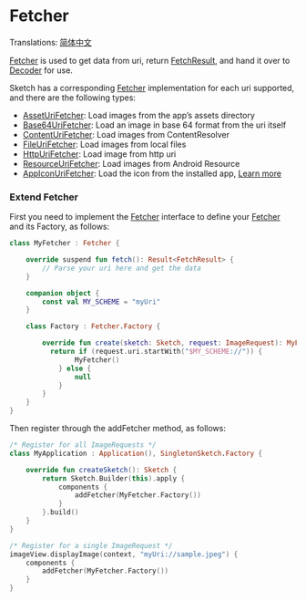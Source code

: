 # Fetcher

Translations: [简体中文](fetcher_zh.md)

[Fetcher] is used to get data from uri, return [FetchResult], and hand it over to [Decoder] for use.

Sketch has a corresponding [Fetcher] implementation for each uri supported, and there are the
following types:

* [AssetUriFetcher][AssetUriFetcher]: Load images from the app’s assets directory
* [Base64UriFetcher][Base64UriFetcher]: Load an image in base 64 format from the uri itself
* [ContentUriFetcher][ContentUriFetcher]: Load images from ContentResolver
* [FileUriFetcher][FileUriFetcher]: Load images from local files
* [HttpUriFetcher][HttpUriFetcher]: Load image from http uri
* [ResourceUriFetcher][ResourceUriFetcher]: Load images from Android Resource
* [AppIconUriFetcher][AppIconUriFetcher]: Load the icon from the installed
  app, [Learn more](apk_app_icon.md#displays-an-icon-for-the-installed-app)

### Extend Fetcher

First you need to implement the [Fetcher] interface to define your [Fetcher] and its Factory, as
follows:

```kotlin
class MyFetcher : Fetcher {

    override suspend fun fetch(): Result<FetchResult> {
        // Parse your uri here and get the data
    }

    companion object {
        const val MY_SCHEME = "myUri"
    }

    class Factory : Fetcher.Factory {

        override fun create(sketch: Sketch, request: ImageRequest): MyFetcher? {
          return if (request.uri.startWith("$MY_SCHEME://")) {
                MyFetcher()
            } else {
                null
            }
        }
    }
}
```

Then register through the addFetcher method, as follows:

```kotlin
/* Register for all ImageRequests */
class MyApplication : Application(), SingletonSketch.Factory {

    override fun createSketch(): Sketch {
        return Sketch.Builder(this).apply {
            components {
                addFetcher(MyFetcher.Factory())
            }
        }.build()
    }
}

/* Register for a single ImageRequest */
imageView.displayImage(context, "myUri://sample.jpeg") {
    components {
        addFetcher(MyFetcher.Factory())
    }
}
```

[comment]: <> (classs)

[ImageRequest]: ../../sketch-core/src/commonMain/kotlin/com/github/panpf/sketch/request/ImageRequest.kt

[Decoder]: ../../sketch-core/src/commonMain/kotlin/com/github/panpf/sketch/decode/Decoder.kt

[Fetcher]: ../../sketch-core/src/commonMain/kotlin/com/github/panpf/sketch/fetch/Fetcher.kt

[FetchResult]: ../../sketch-core/src/commonMain/kotlin/com/github/panpf/sketch/fetch/FetchResult.kt

[AssetUriFetcher]: ../../sketch-core/src/commonMain/kotlin/com/github/panpf/sketch/fetch/AssetUriFetcher.kt

[Base64UriFetcher]: ../../sketch-core/src/commonMain/kotlin/com/github/panpf/sketch/fetch/Base64UriFetcher.kt

[ContentUriFetcher]: ../../sketch-core/src/commonMain/kotlin/com/github/panpf/sketch/fetch/ContentUriFetcher.kt

[FileUriFetcher]: ../../sketch-core/src/commonMain/kotlin/com/github/panpf/sketch/fetch/FileUriFetcher.kt

[HttpUriFetcher]: ../../sketch-core/src/commonMain/kotlin/com/github/panpf/sketch/fetch/HttpUriFetcher.kt

[ResourceUriFetcher]: ../../sketch-core/src/commonMain/kotlin/com/github/panpf/sketch/fetch/ResourceUriFetcher.kt

[AppIconUriFetcher]: ../../sketch-extensions-core/src/main/kotlin/com/github/panpf/sketch/fetch/AppIconUriFetcher.kt